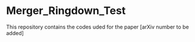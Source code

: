 # Merger_Ringdown_Test
This repository contains the codes uded for the paper [arXiv number to be added]
